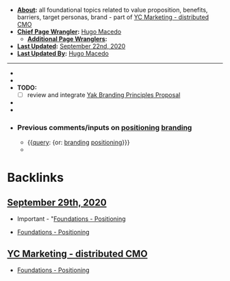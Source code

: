 - **[About](<About.md>):** all foundational topics related to value proposition, benefits, barriers, target personas, brand - part of [YC Marketing - distributed CMO](<YC Marketing - distributed CMO.md>) 
- **[Chief Page Wrangler](<Chief Page Wrangler.md>):** [Hugo Macedo](<Hugo Macedo.md>)
    - **[Additional Page Wranglers](<Additional Page Wranglers.md>):** 
- **[Last Updated](<Last Updated.md>):** [September 22nd, 2020](<September 22nd, 2020.md>)
- **[Last Updated By](<Last Updated By.md>):** [Hugo Macedo](<Hugo Macedo.md>)
- -----------------------------------------------------
- 
- 
- **TODO:**
    - [ ] review and integrate [Yak Branding Principles Proposal](<Yak Branding Principles Proposal.md>)
- 
- 
- ### Previous comments/inputs on [positioning](<positioning.md>) [branding](<branding.md>) 
    - {{[query](<query.md>): {or: [branding](<branding.md>) [positioning](<positioning.md>)}}}
    - 

# Backlinks
## [September 29th, 2020](<September 29th, 2020.md>)
- Important - "[Foundations - Positioning](<Foundations - Positioning.md>)

- [Foundations - Positioning](<Foundations - Positioning.md>)

## [YC Marketing - distributed CMO](<YC Marketing - distributed CMO.md>)
- [Foundations - Positioning](<Foundations - Positioning.md>)

